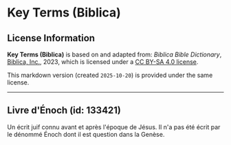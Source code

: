 # Key Terms (Biblica)

## License Information

**Key Terms (Biblica)** is based on and adapted from: _Biblica Bible Dictionary_, [Biblica, Inc.](https://www.biblica.com/), 2023, which is licensed under a [CC BY-SA 4.0 license](https://creativecommons.org/licenses/by-sa/4.0/legalcode.en).

This markdown version (created `2025-10-20`) is provided under the same license.



--------------------------------

## Livre d'Énoch (id: 133421)

Un écrit juif connu avant et après l'époque de Jésus. Il n'a pas été écrit par le dénommé Énoch dont il est question dans la Genèse.


